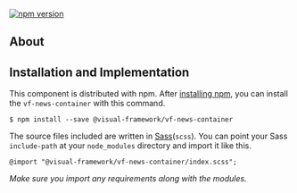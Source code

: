 [![npm version](https://badge.fury.io/js/%40visual-framework%2Fvf-news-container.svg)](https://badge.fury.io/js/%40visual-framework%2Fvf-news-container)

## About

## Installation and Implementation

This component is distributed with npm. After [installing npm](https://www.npmjs.com/get-npm), you can install the `vf-news-container` with this command.

```
$ npm install --save @visual-framework/vf-news-container
```

The source files included are written in [Sass](http://sass-lang.com)(`scss`). You can point your Sass `include-path` at your `node_modules` directory and import it like this.

```
@import "@visual-framework/vf-news-container/index.scss";
```

_Make sure you import any requirements along with the modules._
